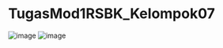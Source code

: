 # TugasMod1RSBK_Kelompok07
![image](https://user-images.githubusercontent.com/59824463/99679319-627d7f80-2aae-11eb-98ea-48394110cb7a.png)
![image](https://user-images.githubusercontent.com/59824463/99679364-6d381480-2aae-11eb-8c3c-5eef0a50b69c.png)
